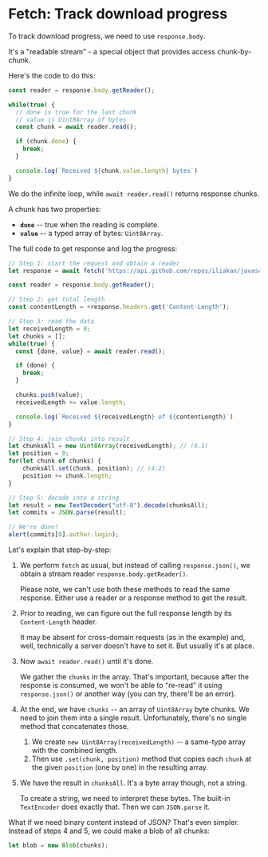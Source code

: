 
# Fetch: Track download progress

To track download progress, we need to use `response.body`.

It's a "readable stream" - a special object that provides access chunk-by-chunk.

Here's the code to do this:

```js
const reader = response.body.getReader();

while(true) {
  // done is true for the last chunk
  // value is Uint8Array of bytes
  const chunk = await reader.read();

  if (chunk.done) {
    break;
  }

  console.log(`Received ${chunk.value.length} bytes`)
}
```

We do the infinite loop, while `await reader.read()` returns response chunks.

A chunk has two properties:
- **`done`** -- true when the reading is complete.
- **`value`** -- a typed array of bytes: `Uint8Array`.

The full code to get response and log the progress:

```js run async
// Step 1: start the request and obtain a reader
let response = await fetch('https://api.github.com/repos/iliakan/javascript-tutorial-en/commits?per_page=100');

const reader = response.body.getReader();

// Step 2: get total length
const contentLength = +response.headers.get('Content-Length');

// Step 3: read the data
let receivedLength = 0;
let chunks = [];
while(true) {
  const {done, value} = await reader.read();

  if (done) {
    break;
  }

  chunks.push(value);
  receivedLength += value.length;

  console.log(`Received ${receivedLength} of ${contentLength}`)
}

// Step 4: join chunks into result
let chunksAll = new Uint8Array(receivedLength); // (4.1)
let position = 0;
for(let chunk of chunks) {
	chunksAll.set(chunk, position); // (4.2)
	position += chunk.length;
}

// Step 5: decode into a string
let result = new TextDecoder("utf-8").decode(chunksAll);
let commits = JSON.parse(result);

// We're done!
alert(commits[0].author.login);
```

Let's explain that step-by-step:

1. We perform `fetch` as usual, but instead of calling `response.json()`, we obtain a stream reader `response.body.getReader()`.

    Please note, we can't use both these methods to read the same response. Either use a reader or a response method to get the result.
2. Prior to reading, we can figure out the full response length by its `Content-Length` header.

    It may be absent for cross-domain requests (as in the example) and, well, technically a server doesn't have to set it. But usually it's at place.
3. Now `await reader.read()` until it's done.

    We gather the `chunks` in the array. That's important, because after the response is consumed, we won't be able to "re-read" it using `response.json()` or another way (you can try, there'll be an error).
4. At the end, we have `chunks` -- an array of `Uint8Array` byte chunks. We need to join them into a single result. Unfortunately, there's no single method that concatenates those.
    1. We create `new Uint8Array(receivedLength)` -- a same-type array with the combined length.
    2. Then use `.set(chunk, position)` method that copies each `chunk` at the given `position` (one by one) in the resulting array.
5. We have the result in `chunksAll`. It's a byte array though, not a string.

    To create a string, we need to interpret these bytes. The built-in `TextEncoder` does exactly that. Then we can `JSON.parse` it.

What if we need binary content instead of JSON? That's even simpler. Instead of steps 4 and 5, we could make a blob of all chunks:
```js
let blob = new Blob(chunks);
```
